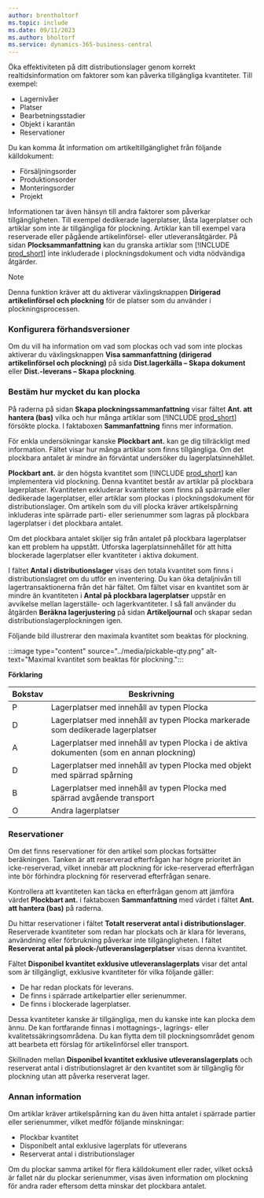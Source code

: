 ```yaml
---
author: brentholtorf
ms.topic: include
ms.date: 09/11/2023
ms.author: bholtorf
ms.service: dynamics-365-business-central
---
```


Öka effektiviteten på ditt distributionslager genom korrekt realtidsinformation om faktorer som kan påverka tillgängliga kvantiteter. Till exempel: 

* Lagernivåer
* Platser
* Bearbetningsstadier
* Objekt i karantän
* Reservationer

Du kan komma åt information om artikeltillgänglighet från följande källdokument:

* Försäljningsorder
* Produktionsorder
* Monteringsorder
* Projekt

Informationen tar även hänsyn till andra faktorer som påverkar tillgängligheten. Till exempel dedikerade lagerplatser, låsta lagerplatser och artiklar som inte är tillgängliga för plockning. Artiklar kan till exempel vara reserverade eller pågående artikelinförsel- eller utleveransåtgärder. På sidan **Plocksammanfattning** kan du granska artiklar som [!INCLUDE [prod_short](prod_short.md)] inte inkluderade i plockningsdokument och vidta nödvändiga åtgärder.

> [!NOTE]
> Denna funktion kräver att du aktiverar växlingsknappen **Dirigerad artikelinförsel och plockning** för de platser som du använder i plockningsprocessen.

### <a name="set-up-previews"></a>Konfigurera förhandsversioner

Om du vill ha information om vad som plockas och vad som inte plockas aktiverar du växlingsknappen **Visa sammanfattning (dirigerad artikelinförsel och plockning)** på sida **Dist.lagerkälla – Skapa dokument** eller **Dist.-leverans – Skapa plockning**.

### <a name="determine-the-quantity-you-can-pick"></a>Bestäm hur mycket du kan plocka

På raderna på sidan **Skapa plockningssammanfattning** visar fältet **Ant. att hantera (bas)** vilka och hur många artiklar som [!INCLUDE [prod_short](prod_short.md)] försökte plocka. I faktaboxen **Sammanfattning** finns mer information.

För enkla undersökningar kanske **Plockbart ant.** kan ge dig tillräckligt med information. Fältet visar hur många artiklar som finns tillgängliga. Om det plockbara antalet är mindre än förväntat undersöker du lagerplatsinnehållet.

**Plockbart ant.** är den högsta kvantitet som [!INCLUDE [prod_short](prod_short.md)] kan implementera vid plockning. Denna kvantitet består av artiklar på plockbara lagerplatser. Kvantiteten exkluderar kvantiteter som finns på spärrade eller dedikerade lagerplatser, eller artiklar som plockas i plockningsdokument för distributionslager. Om artikeln som du vill plocka kräver artikelspårning inkluderas inte spärrade parti- eller serienummer som lagras på plockbara lagerplatser i det plockbara antalet.

Om det plockbara antalet skiljer sig från antalet på plockbara lagerplatser kan ett problem ha uppstått. Utforska lagerplatsinnehållet för att hitta blockerade lagerplatser eller kvantiteter i aktiva dokument.

I fältet **Antal i distributionslager** visas den totala kvantitet som finns i distributionslagret om du utför en inventering. Du kan öka detaljnivån till lagertransaktionerna från det här fältet. Om fältet visar en kvantitet som är mindre än kvantiteten i **Antal på plockbara lagerplatser** uppstår en avvikelse mellan lagerställe- och lagerkvantiteter. I så fall använder du åtgärden **Beräkna lagerjustering** på sidan **Artikeljournal** och skapar sedan distributionslagerplockningen igen.

Följande bild illustrerar den maximala kvantitet som beaktas för plockning.

:::image type="content" source="../media/pickable-qty.png" alt-text="Maximal kvantitet som beaktas för plockning.":::

**Förklaring**

|Bokstav  |Beskrivning  |
|---------|---------|
|P     |Lagerplatser med innehåll av typen Plocka         |
|D     |Lagerplatser med innehåll av typen Plocka markerade som dedikerade lagerplatser        |
|A     |Lagerplatser med innehåll av typen Plocka i de aktiva dokumenten (som en annan plockning)       |
|D     |Lagerplatser med innehåll av typen Plocka med objekt med spärrad spårning         |
|B     |Lagerplatser med innehåll av typen Plocka med spärrad avgående transport         |
|O     |Andra lagerplatser         |

### <a name="reservations"></a>Reservationer

Om det finns reservationer för den artikel som plockas fortsätter beräkningen. Tanken är att reserverad efterfrågan har högre prioritet än icke-reserverad, vilket innebär att plockning för icke-reserverad efterfrågan inte bör förhindra plockning för reserverad efterfrågan senare.

Kontrollera att kvantiteten kan täcka en efterfrågan genom att jämföra värdet **Plockbart ant.** i faktaboxen **Sammanfattning** med värdet i fältet **Ant. att hantera (bas)** på raderna.

Du hittar reservationer i fältet **Totalt reserverat antal i distributionslager**. Reserverade kvantiteter som redan har plockats och är klara för leverans, användning eller förbrukning påverkar inte tillgängligheten. I fältet **Reserverat antal på plock-/utleveranslagerplatser** visas denna kvantitet.

Fältet **Disponibel kvantitet exklusive utleveranslagerplats** visar det antal som är tillgängligt, exklusive kvantiteter för vilka följande gäller:

* De har redan plockats för leverans.
* De finns i spärrade artikelpartier eller serienummer.
* De finns i blockerade lagerplatser.

Dessa kvantiteter kanske är tillgängliga, men du kanske inte kan plocka dem ännu. De kan fortfarande finnas i mottagnings-, lagrings- eller kvalitetssäkringsområdena. Du kan flytta dem till plockningsområdet genom att bearbeta ett förslag för artikelinförsel eller transport.

Skillnaden mellan **Disponibel kvantitet exklusive utleveranslagerplats** och reserverat antal i distributionslagret är den kvantitet som är tillgänglig för plockning utan att påverka reserverat lager.

### <a name="other-details"></a>Annan information

Om artiklar kräver artikelspårning kan du även hitta antalet i spärrade partier eller serienummer, vilket medför följande minskningar:

* Plockbar kvantitet
* Disponibelt antal exklusive lagerplats för utleverans
* Reserverat antal i distributionslager 

Om du plockar samma artikel för flera källdokument eller rader, vilket också är fallet när du plockar serienummer, visas även information om plockning för andra rader eftersom detta minskar det plockbara antalet.
